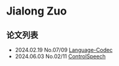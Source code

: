 # Jialong Zuo


## 论文列表

- 2024.02.19 No.07/09 [Language-Codec](../Models/Speech_Neural_Codec/2024.02.19_Language-Codec.md)
- 2024.06.03 No.02/11 [ControlSpeech](../Models/Speech_LLM/2024.06.03_ControlSpeech.md)